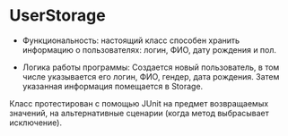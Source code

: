 # UserStorage

* Функциональность: настоящий класс способен хранить информацию о пользователях:
логин, ФИО, дату рождения и пол. 

* Логика работы программы: 
Создается новый пользователь, в том числе указывается его логин, ФИО, гендер, дата рождения. Затем указанная информация помещается в Storage.

Класс протестирован с помощью JUnit на предмет возвращаемых значений, на альтернативные сценарии (когда метод выбрасывает исключение).
